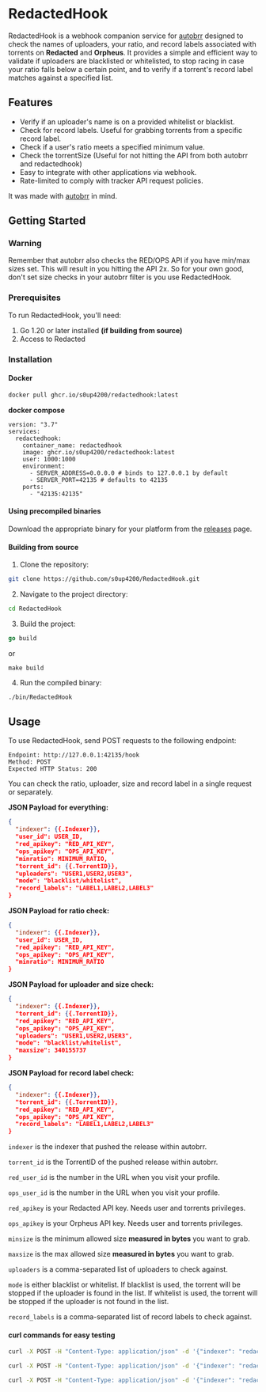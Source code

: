# RedactedHook

RedactedHook is a webhook companion service for [autobrr](https://github.com/autobrr/autobrr) designed to check the names of uploaders, your ratio, and record labels associated with torrents on **Redacted** and **Orpheus**. It provides a simple and efficient way to validate if uploaders are blacklisted or whitelisted, to stop racing in case your ratio falls below a certain point, and to verify if a torrent's record label matches against a specified list.

## Features

- Verify if an uploader's name is on a provided whitelist or blacklist.
- Check for record labels. Useful for grabbing torrents from a specific record label.
- Check if a user's ratio meets a specified minimum value.
- Check the torrentSize (Useful for not hitting the API from both autobrr and redactedhook)
- Easy to integrate with other applications via webhook.
- Rate-limited to comply with tracker API request policies.

It was made with [autobrr](https://github.com/autobrr/autobrr) in mind.

## Getting Started

### Warning

Remember that autobrr also checks the RED/OPS API if you have min/max sizes set. This will result in you hitting the API 2x.
So for your own good, don't set size checks in your autobrr filter is you use RedactedHook.

### Prerequisites

To run RedactedHook, you'll need:

1. Go 1.20 or later installed **(if building from source)**
2. Access to Redacted

### Installation

#### Docker

```bash
docker pull ghcr.io/s0up4200/redactedhook:latest
```

**docker compose**

```docker
version: "3.7"
services:
  redactedhook:
    container_name: redactedhook
    image: ghcr.io/s0up4200/redactedhook:latest
    user: 1000:1000
    environment:
      - SERVER_ADDRESS=0.0.0.0 # binds to 127.0.0.1 by default
      - SERVER_PORT=42135 # defaults to 42135
    ports:
      - "42135:42135"
```

#### Using precompiled binaries

Download the appropriate binary for your platform from the [releases](https://github.com/s0up4200/RedactedHook/releases/latest) page.

#### Building from source

1. Clone the repository:

```bash
git clone https://github.com/s0up4200/RedactedHook.git
```

2. Navigate to the project directory:

```bash
cd RedactedHook
```
3. Build the project:

```go
go build
```
or
```shell
make build
```

4. Run the compiled binary:

```bash
./bin/RedactedHook
```

## Usage

To use RedactedHook, send POST requests to the following endpoint:

    Endpoint: http://127.0.0.1:42135/hook
    Method: POST
    Expected HTTP Status: 200

You can check the ratio, uploader, size and record label in a single request or separately.

**JSON Payload for everything:**

```json
{
  "indexer": {{.Indexer}},
  "user_id": USER_ID,
  "red_apikey": "RED_API_KEY",
  "ops_apikey": "OPS_API_KEY",
  "minratio": MINIMUM_RATIO,
  "torrent_id": {{.TorrentID}},
  "uploaders": "USER1,USER2,USER3",
  "mode": "blacklist/whitelist",
  "record_labels": "LABEL1,LABEL2,LABEL3"
}
```

**JSON Payload for ratio check:**

```json
{
  "indexer": {{.Indexer}},
  "user_id": USER_ID,
  "red_apikey": "RED_API_KEY",
  "ops_apikey": "OPS_API_KEY",
  "minratio": MINIMUM_RATIO
}
```

**JSON Payload for uploader and size check:**

```json
{
  "indexer": {{.Indexer}},
  "torrent_id": {{.TorrentID}},
  "red_apikey": "RED_API_KEY",
  "ops_apikey": "OPS_API_KEY",
  "uploaders": "USER1,USER2,USER3",
  "mode": "blacklist/whitelist",
  "maxsize": 340155737
}
```

**JSON Payload for record label check:**

```json
{
  "indexer": {{.Indexer}},
  "torrent_id": {{.TorrentID}},
  "red_apikey": "RED_API_KEY",
  "ops_apikey": "OPS_API_KEY",
  "record_labels": "LABEL1,LABEL2,LABEL3"
}
```
`indexer` is the indexer that pushed the release within autobrr.

`torrent_id` is the TorrentID of the pushed release within autobrr.

`red_user_id` is the number in the URL when you visit your profile.

`ops_user_id` is the number in the URL when you visit your profile.

`red_apikey` is your Redacted API key. Needs user and torrents privileges.

`ops_apikey` is your Orpheus API key. Needs user and torrents privileges.

`minsize` is the minimum allowed size **measured in bytes** you want to grab.

`maxsize` is the max allowed size **measured in bytes** you want to grab.

`uploaders` is a comma-separated list of uploaders to check against.

`mode` is either blacklist or whitelist. If blacklist is used, the torrent will be stopped if the uploader is found in the list. If whitelist is used, the torrent will be stopped if the uploader is not found in the list.

`record_labels` is a comma-separated list of record labels to check against.

#### curl commands for easy testing

```bash
curl -X POST -H "Content-Type: application/json" -d '{"indexer": "redacted", "user_id": 3855, "red_apikey": "e1be0c8f.6a1d6f89de6e9f6a61e6edcbb6a3a32d", "ops_apikey": "e1be0c8f.6a1d6f89de6e9f6a61e6edcbb6a3a32d", "minratio": 1.0}' http://127.0.0.1:42135/hook
```
```bash
curl -X POST -H "Content-Type: application/json" -d '{"indexer": "redacted", "torrent_id": 3931392, "red_apikey": "e1be0c8f.6a1d6f89de6e9f6a61e6edcbb6a3a32d", "ops_apikey": "e1be0c8f.6a1d6f89de6e9f6a61e6edcbb6a3a32d", "mode": "blacklist", "uploaders": "blacklisted_user1,blacklisted_user2,blacklisted_user3"}' http://127.0.0.1:42135/hook
```

```bash
curl -X POST -H "Content-Type: application/json" -d '{"indexer": "redacted", "torrent_id": 3931392, "red_apikey": "e1be0c8f.6a1d6f89de6e9f6a61e6edcbb6a3a32d", "ops_apikey": "e1be0c8f.6a1d6f89de6e9f6a61e6edcbb6a3a32d", "maxsize": 340155737}' http://127.0.0.1:42135/hook
```